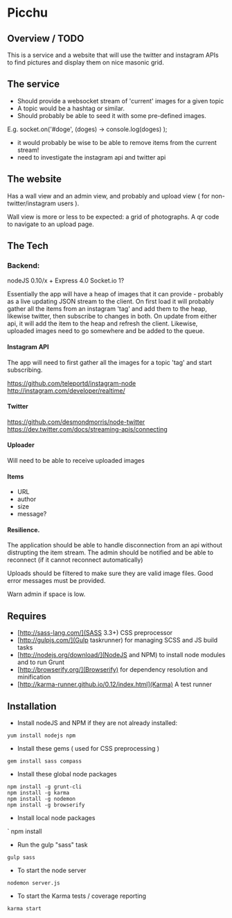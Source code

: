 # Picchu

## Overview / TODO

This is a service and a website that will use the twitter and instagram APIs to find
pictures and display them on nice masonic grid.

## The service

- Should provide a websocket stream of 'current' images for a given topic
- A topic would be a hashtag or similar.
- Should probably be able to seed it with some pre-defined images.

E.g. socket.on('#doge', (doges) -> console.log(doges) );

- it would probably be wise to be able to remove items from the current stream!
- need to investigate the instagram api and twitter api

## The website

Has a wall view and an admin view, and probably and upload view ( for non-twitter/instagram users ).

Wall view is more or less to be expected: a grid of photographs.
A qr code to navigate to an upload page.


## The Tech


### Backend:

nodeJS 0.10/x +
Express 4.0
Socket.io 1?

Essentially the app will have a heap of images that it can provide - probably as a live updating JSON stream to the client.
On first load it will probably gather all the items from an instagram 'tag' and add them to the heap, likewise twitter, then subscribe to changes in both.
On update from either api, it will add the item to the heap and refresh the client.
Likewise, uploaded images need to go somewhere and be added to the queue.

#### Instagram API

The app will need to first gather all the images for a topic 'tag' and start subscribing.

https://github.com/teleportd/instagram-node
http://instagram.com/developer/realtime/

#### Twitter

https://github.com/desmondmorris/node-twitter
https://dev.twitter.com/docs/streaming-apis/connecting

#### Uploader

Will need to be able to receive uploaded images

#### Items

- URL
- author
- size
- message?

#### Resilience.

The application should be able to handle disconnection from an api without distrupting the item stream.
The admin should be notified and be able to reconnect (if it cannot reconnect automatically)

Uploads should be filtered to make sure they are valid image files.
Good error messages must be provided.

Warn admin if space is low.


## Requires


- [http://sass-lang.com/](SASS 3.3+) CSS preprocessor
- [http://gulpjs.com/](Gulp taskrunner) for managing SCSS and JS build tasks
- [http://nodejs.org/download/](NodeJS and NPM) to install node modules and to run Grunt
- [http://browserify.org/](Browserify) for dependency resolution and minification
- [http://karma-runner.github.io/0.12/index.html](Karma) A test runner

## Installation

- Install nodeJS and NPM if they are not already installed:

` yum install nodejs npm `

- Install these gems ( used for CSS preprocessing )

` gem install sass compass `

- Install these global node packages

```
npm install -g grunt-cli
npm install -g karma
npm install -g nodemon
npm install -g browserify
```

- Install local node packages

` npm install

- Run the gulp "sass" task

` gulp sass `

- To start the node server

` nodemon server.js `

- To start the Karma tests / coverage reporting

` karma start `

